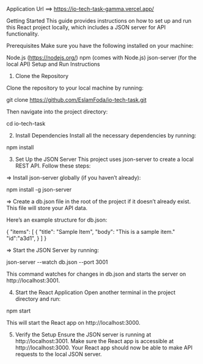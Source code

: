 
Application Url ==> https://io-tech-task-gamma.vercel.app/


Getting Started
This guide provides instructions on how to set up and run this React project locally, which includes a JSON server for API functionality.

Prerequisites
Make sure you have the following installed on your machine:

Node.js (https://nodejs.org/)
npm (comes with Node.js)
json-server (for the local API)
Setup and Run Instructions

1. Clone the Repository

Clone the repository to your local machine by running:

git clone https://github.com/EslamFoda/io-tech-task.git

Then navigate into the project directory:

cd io-tech-task

2. Install Dependencies
Install all the necessary dependencies by running:

npm install

3. Set Up the JSON Server
This project uses json-server to create a local REST API. Follow these steps:

=> Install json-server globally (if you haven’t already):

npm install -g json-server

=> Create a db.json file in the root of the project if it doesn’t already exist. This file will store your API data.

Here’s an example structure for db.json:

{
  "items": [
    {
      "title": "Sample Item",
      "body": "This is a sample item."
      "id":"a3d1",
    }
  ]
}

=> Start the JSON Server by running:

json-server --watch db.json --port 3001

This command watches for changes in db.json and starts the server on http://localhost:3001.

4. Start the React Application
Open another terminal in the project directory and run:

npm start

This will start the React app on http://localhost:3000.

5. Verify the Setup
Ensure the JSON server is running at http://localhost:3001.
Make sure the React app is accessible at http://localhost:3000.
Your React app should now be able to make API requests to the local JSON server.



